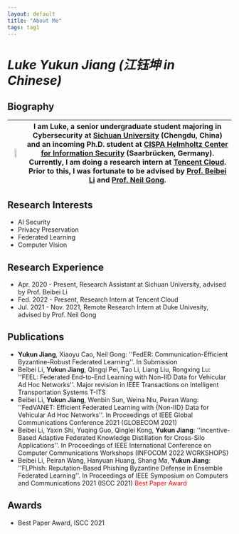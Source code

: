 ```yaml
---
layout: default
title: "About Me"
tags: tag1 
---
```



# *Luke Yukun Jiang (江钰坤 in Chinese)*

## Biography

<img src="https://s3.bmp.ovh/imgs/2022/03/2c7cf4da53957d09.jpeg" width=20% /> | I am Luke, a senior undergraduate student majoring in Cybersecurity at [Sichuan University](https://www.scu.edu.cn/) (Chengdu, China) and an incoming Ph.D. student at [CISPA Helmholtz Center for Information Security](https://cispa.de) (Saarbrücken, Germany). Currently, I am doing a research intern at [Tencent Cloud](https://cloud.tencent.com/). Prior to this, I was fortunate to be advised by [Prof. Beibei Li](https://li-beibei.github.io/) and [Prof. Neil Gong](https://people.duke.edu/~zg70/index.html).
---|---


## Research Interests

* AI Security
* Privacy Preservation
* Federated Learning
* Computer Vision


## Research Experience

* Apr. 2020 - Present, Research Assistant at Sichuan University, advised by Prof. Beibei Li
* Fed. 2022 - Present, Research Intern at Tencent Cloud
* Jul. 2021 - Nov. 2021, Remote Research Intern at Duke Univesity, advised by Prof. Neil Gong 


## Publications

* **Yukun Jiang**, Xiaoyu Cao, Neil Gong: ''FedER: Communication-Efficient Byzantine-Robust Federated Learning''. In Submission 
* Beibei Li, **Yukun Jiang**, Qingqi Pei, Tao Li, Liang Liu, Rongxing Lu: ''FEEL: Federated End-to-End Learning with Non-IID Data for Vehicular Ad Hoc Networks''. Major revision in IEEE Transactions on Intelligent Transportation Systems T-ITS 
* Beibei Li, **Yukun Jiang**, Wenbin Sun, Weina Niu, Peiran Wang: ''FedVANET: Efficient Federated Learning with {Non-IID} Data for Vehicular Ad Hoc Networks''. In Proceedings of IEEE Global Communications Conference 2021 (GLOBECOM 2021) 
* Beibei Li, Yaxin Shi, Yuqing Guo, Qinglei Kong, **Yukun Jiang**: ''incentive-Based Adaptive Federated Knowledge Distillation for Cross-Silo Applications''. In Proceedings of IEEE International Conference on Computer Communications Workshops (INFOCOM 2022 WORKSHOPS) 
* Beibei Li, Peiran Wang, Hanyuan Huang, Shang Ma, **Yukun Jiang**: ''FLPhish: Reputation-Based Phishing Byzantine Defense in Ensemble Federated Learning''. In Proceedings of IEEE Symposium on Computers and Communications 2021 (ISCC 2021) <font color=red>Best Paper Award</font> 


## Awards

* Best Paper Award, ISCC 2021



